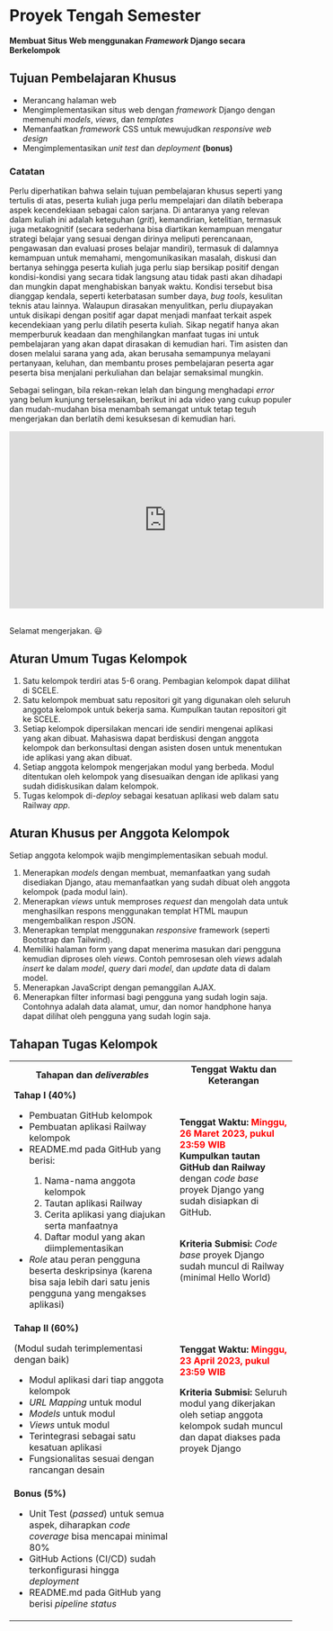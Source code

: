 # Proyek Tengah Semester

**Membuat Situs Web menggunakan _Framework_ Django secara Berkelompok**

## Tujuan Pembelajaran Khusus

- Merancang halaman web
- Mengimplementasikan situs web dengan _framework_ Django dengan memenuhi _models_, _views_, dan _templates_
- Memanfaatkan _framework_ CSS untuk mewujudkan _responsive web design_
- Mengimplementasikan _unit test_ dan _deployment_ **(bonus)**

### Catatan

Perlu diperhatikan bahwa selain tujuan pembelajaran khusus seperti yang tertulis di atas, peserta kuliah juga perlu mempelajari dan dilatih beberapa aspek kecendekiaan sebagai calon sarjana. Di antaranya yang relevan dalam kuliah ini adalah keteguhan (_grit_), kemandirian, ketelitian, termasuk juga metakognitif (secara sederhana bisa diartikan kemampuan mengatur strategi belajar yang sesuai dengan dirinya meliputi perencanaan, pengawasan dan evaluasi proses belajar mandiri), termasuk di dalamnya kemampuan untuk memahami, mengomunikasikan masalah, diskusi dan bertanya sehingga peserta kuliah juga perlu siap bersikap positif dengan kondisi-kondisi yang secara tidak langsung atau tidak pasti akan dihadapi dan mungkin dapat menghabiskan banyak waktu. Kondisi tersebut bisa dianggap kendala, seperti keterbatasan sumber daya, _bug tools_, kesulitan teknis atau lainnya. Walaupun dirasakan menyulitkan, perlu diupayakan untuk disikapi dengan positif agar dapat menjadi manfaat terkait aspek kecendekiaan yang perlu dilatih peserta kuliah. Sikap negatif hanya akan memperburuk keadaan dan menghilangkan manfaat tugas ini untuk pembelajaran yang akan dapat dirasakan di kemudian hari. Tim asisten dan dosen melalui sarana yang ada, akan berusaha semampunya melayani pertanyaan, keluhan, dan membantu proses pembelajaran peserta agar peserta bisa menjalani perkuliahan dan belajar semaksimal mungkin.

Sebagai selingan, bila rekan-rekan lelah dan bingung menghadapi _error_ yang belum kunjung terselesaikan, berikut ini ada video yang cukup populer dan mudah-mudahan bisa menambah semangat untuk tetap teguh mengerjakan dan berlatih demi kesuksesan di kemudian hari.

<iframe width="560" height="315" src="https://www.youtube-nocookie.com/embed/42-hh-iMJJI" title="YouTube video player" frameborder="0" allow="accelerometer; autoplay; clipboard-write; encrypted-media; gyroscope; picture-in-picture" allowfullscreen></iframe><br /><br />

Selamat mengerjakan. 😃

## Aturan Umum Tugas Kelompok  

1. Satu kelompok terdiri atas 5-6 orang. Pembagian kelompok dapat dilihat di SCELE.
2. Satu kelompok membuat satu repositori git yang digunakan oleh seluruh anggota kelompok untuk bekerja sama. Kumpulkan tautan repositori git ke SCELE.
3. Setiap kelompok dipersilakan mencari ide sendiri mengenai aplikasi yang akan dibuat. Mahasiswa dapat berdiskusi dengan anggota kelompok dan berkonsultasi dengan asisten dosen untuk menentukan ide aplikasi yang akan dibuat.
4. Setiap anggota kelompok mengerjakan modul yang berbeda. Modul ditentukan oleh kelompok yang disesuaikan dengan ide aplikasi yang sudah didiskusikan dalam kelompok.
5. Tugas kelompok di-_deploy_ sebagai kesatuan aplikasi web dalam satu Railway _app_.

## Aturan Khusus per Anggota Kelompok

Setiap anggota kelompok wajib mengimplementasikan sebuah modul.

1. Menerapkan _models_ dengan membuat, memanfaatkan yang sudah disediakan Django, atau memanfaatkan yang sudah dibuat oleh anggota kelompok (pada modul lain).
2. Menerapkan _views_ untuk memproses _request_ dan mengolah data untuk menghasilkan respons menggunakan templat HTML maupun mengembalikan respon JSON.
3. Menerapkan templat menggunakan _responsive_ framework (seperti Bootstrap dan Tailwind).
4. Memiliki halaman form yang dapat menerima masukan dari pengguna kemudian diproses oleh _views_. Contoh pemrosesan oleh _views_ adalah _insert_ ke dalam _model_, _query_ dari _model_, dan _update_ data di dalam model.
5. Menerapkan JavaScript dengan pemanggilan AJAX.
6. Menerapkan filter informasi bagi pengguna yang sudah login saja. Contohnya adalah data alamat, umur, dan nomor handphone hanya dapat dilihat oleh pengguna yang sudah login saja.

## Tahapan Tugas Kelompok

<table>
    <tr>
        <th>Tahapan dan <em>deliverables</em></th>
        <th>Tenggat Waktu dan Keterangan</th>
    </tr>
    <tr>
        <td>
            <b>Tahap I (40%)</b>
            <ul>
                <li>Pembuatan GitHub kelompok</li>
                <li>Pembuatan aplikasi Railway kelompok</li>
                <li>README.md pada GitHub yang berisi:</li>
                    <ol>
                        <li>Nama-nama anggota kelompok</li>
                        <li>Tautan aplikasi Railway</li>
                        <li>Cerita aplikasi yang diajukan serta manfaatnya</li>
                        <li>Daftar modul yang akan diimplementasikan</li>
                    </ol>
                <li><em>Role</em> atau peran pengguna beserta deskripsinya (karena bisa saja lebih dari satu jenis pengguna yang mengakses aplikasi)</li>
            </ul>
        </td>
        <td>
            <b>Tenggat Waktu:</b>
            <b style="color:red;">Minggu, 26 Maret 2023, pukul 23:59 WIB</b>
            <br />
            <b>Kumpulkan tautan GitHub dan Railway</b> dengan <em>code base</em> proyek Django yang sudah disiapkan di GitHub.
            <br />
            <br />
            <p><b>Kriteria Submisi:</b> <em>Code base</em> proyek Django sudah muncul di Railway (minimal Hello World)</p>
        </td>
    </tr>
    <tr>
        <td>
            <b>Tahap II (60%)</b>
            <p>(Modul sudah terimplementasi dengan baik)</p>
            <ul>
                <li>Modul aplikasi dari tiap anggota kelompok</li>
                <li><em>URL Mapping</em> untuk modul</li>
                <li><em>Models</em> untuk modul</li>
                <li><em>Views</em> untuk modul</li>
                <li>Terintegrasi sebagai satu kesatuan aplikasi</li>
                <li>Fungsionalitas sesuai dengan rancangan desain</li>
            </ul>
        </td>
        <td>
            <b>Tenggat Waktu:</b>
            <b style="color:red;">Minggu, 23 April 2023, pukul 23:59 WIB</b>
            <br />
            <p><b>Kriteria Submisi:</b> Seluruh modul yang dikerjakan oleh setiap anggota kelompok sudah muncul dan dapat diakses pada proyek Django</p>
        </td>
    </tr>
    <tr>
        <td>
            <b>Bonus (5%)</b>
            <ul>
                <li>Unit Test (<em>passed</em>) untuk semua aspek, diharapkan <em>code coverage</em> bisa mencapai minimal 80%</li>
                <li>GitHub Actions (CI/CD) sudah terkonfigurasi hingga <em>deployment</em></li>
                <li>README.md pada GitHub yang berisi <em>pipeline status</em></li>
            </ul>
        </td>
        <td></td>
    </tr>
</table>